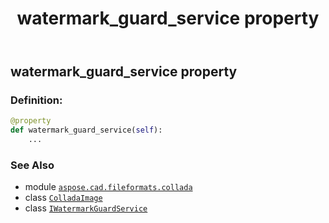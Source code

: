 ﻿---
title: watermark_guard_service property
second_title: Aspose.CAD for Python via .NET API References
description: 
type: docs
weight: 220
url: /python-net/aspose.cad.fileformats.collada/colladaimage/watermark_guard_service/
is_root: false
---

## watermark_guard_service property

### Definition:
```python
@property
def watermark_guard_service(self):
    ...
```

### See Also
* module [`aspose.cad.fileformats.collada`](../../)
* class [`ColladaImage`](/cad/python-net/aspose.cad.fileformats.collada/colladaimage)
* class [`IWatermarkGuardService`](/cad/python-net/aspose.cad.watermarkguard/iwatermarkguardservice)
